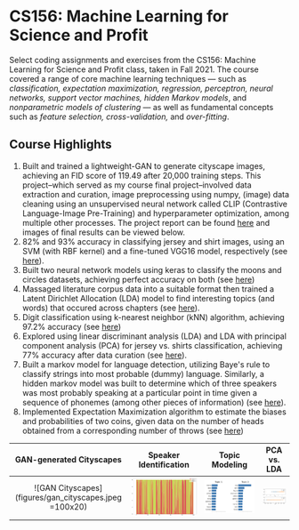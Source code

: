 # CS156: Machine Learning for Science and Profit
Select coding assignments and exercises from the CS156: Machine Learning for Science and Profit class, taken in Fall 2021. The course covered a range of core machine learning techniques — such as *classification, expectation maximization, regression, perceptron, neural networks, support vector machines, hidden Markov models*, and *nonparametric models of clustering* — as well as fundamental concepts such as *feature selection, cross-validation,* and *over-fitting*.

Course Highlights
------------
1. Built and trained a lightweight-GAN to generate cityscape images, achieving an FID score of 119.49 after 20,000 training steps. This project–which served as my course final project–involved data extraction and curation, image preprocessing using numpy, (image) data cleaning using an unsupervised neural network called CLIP (Contrastive Language-Image Pre-Training) and hyperparameter optimization, among multiple other processes. The project report can be found [here](https://github.com/KoredeAkande/CS156-Machine-Learning-for-Science-and-Profit/blob/main/-Final%20Project%20GAN%20Cityscapes/CS156%20Final%20GAN%20Cityscapes.pdf) and images of final results can be viewed below.
2. 82% and 93% accuracy in classifying jersey and shirt images, using an SVM (with RBF kernel) and a fine-tuned VGG16 model, respectively (see [here](https://github.com/KoredeAkande/CS156-Machine-Learning-for-Science-and-Profit/blob/main/A6-%20SVM%20vs%20VGG16%20(Fashion%202.0).ipynb)).
3. Built two neural network models using keras to classify the moons and circles datasets, achieving perfect accuracy on both (see [here](https://github.com/KoredeAkande/CS156-Machine-Learning-for-Science-and-Profit/blob/main/Exc11-%20Feedforward%20Neural%20Networks.ipynb))
4. Massaged literature corpus data into a suitable format then trained a Latent Dirichlet Allocation (LDA) model to find interesting topics (and words) that occured across chapters (see [here](https://github.com/KoredeAkande/CS156-Machine-Learning-for-Science-and-Profit/blob/main/Exc14-%20Topic%20Modeling%20with%20LDA.ipynb)).
5. Digit classification using k-nearest neighbor (kNN) algorithm, achieving 97.2% accuracy (see [here](https://github.com/KoredeAkande/CS156-Machine-Learning-for-Science-and-Profit/blob/main/A1-%20Linear%20Regression%20%26%20KNN/Moores%20Law%20%26%20MNIST%20Digits.ipynb))
6. Explored using linear discriminant analysis (LDA) and LDA with principal component analysis (PCA) for jersey vs. shirts classification, achieving 77% accuracy after data curation (see [here](https://github.com/KoredeAkande/CS156-Machine-Learning-for-Science-and-Profit/blob/main/Ex4-%20PCA%20%26%20LDA.ipynb)).
7. Built a markov model for language detection, utilizing Baye's rule to classify strings into most probable (dummy) language. Similarly, a hidden markov model was built to determine which of three speakers was most probably speaking at a particular point in time given a sequence of phonemes (among other pieces of information) (see [here](https://github.com/KoredeAkande/CS156-Machine-Learning-for-Science-and-Profit/blob/main/A7-%20Hidden%20Markov%20Model%20for%20Speech%20Recognition.ipynb)).
8. Implemented Expectation Maximization algorithm to estimate the biases and probabilities of two coins, given data on the number of heads obtained from a corresponding number of throws (see [here](https://github.com/KoredeAkande/CS156-Machine-Learning-for-Science-and-Profit/blob/main/Ex7-%20Expectation%20Maximization.ipynb))

GAN-generated Cityscapes   |  Speaker Identification | Topic Modeling | PCA vs. LDA 
:-------------------------:|:-------------------------:|:-------------------------:|:-------------------------:
![GAN Cityscapes](figures/gan_cityscapes.jpeg =100x20)  |  ![Speaker Identification](figures/hmm.png?raw=true "Title") | ![Topic Modeling](figures/latent_dirichlet_allocation.png?raw=true "Title") | ![PCA vs LDA](figures/pca_vs_lda.png?raw=true "Title") 







